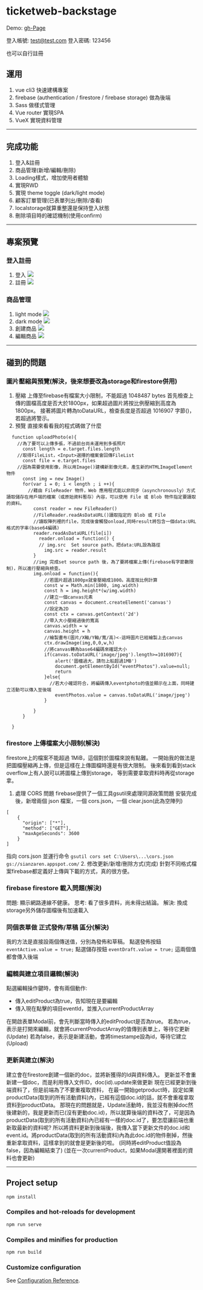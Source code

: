 # ticketweb-backstage

Demo: [gh-Page](https://hoyi-23.github.io/ticketweb-backstage/#/)

登入帳號: test@test.com
登入密碼: 123456

也可以自行註冊

## 運用
1. vue cli3 快速建構專案
2. firebase (authentication / firestore / firebase storage) 做為後端
3. Sass 做樣式管理
4. Vue router 實現SPA
5. VueX 實現資料管理

-------

## 完成功能
1. 登入&註冊
2. 商品管理(新增/編輯/刪除)
3. Loading樣式，增加使用者體驗
4. 實現RWD
5. 實現 theme toggle (dark/light mode)
6. 顧客訂單管理(已表單列出/刪除/查看)
7. localstorage就算重整還是保持登入狀態
8. 刪除項目時的確認機制(使用confirm)

-------

## 專案預覽
### 登入註冊
  1. 登入
    ![](https://i.imgur.com/9V0Kf9e.png)
  2. 註冊
    ![](https://i.imgur.com/2eU96ix.png)
### 商品管理
  1. light mode
    ![](https://i.imgur.com/03SRZwp.png)
  2. dark mode
    ![](https://i.imgur.com/pOjlz6i.png)
  3. 創建商品
    ![](https://i.imgur.com/DfNfi7m.png)
  4. 編輯商品
    ![](https://i.imgur.com/ayyETjA.png)

-------

## 碰到的問題
### 圖片壓縮與預覽(解決，後來想要改為storage和firestore併用)
1. 壓縮
上傳至firebase有檔案大小限制，不能超過	1048487 bytes 
首先檢查上傳的圖檔高度是否大於1800px，如果超過圖片將按比例壓縮到高度為1800px。
接著將圖片轉為toDataURL，檢查長度是否超過 1016907 字節()，若超過將警示。
2. 預覽
直接來看看我的程式碼做了什麼
```
  function uploadPhoto(e){
    //為了要可以上傳多張，不過前台尚未運用到多張照片
      const length = e.target.files.length
    //取得FileList，<Input>選擇的檔案會回傳FileList
      const file = e.target.files
    //因為需要使用影像，所以用Image()建構新影像元素，產生新的HTMLImageElement物件
      const img = new Image()
      for(var i = 0; i < length ; i ++){
        //藉由 FileReader 物件，Web 應用程式能以非同步（asynchronously）方式讀取儲存在用戶端的檔案（或原始資料暫存）內容，可以使用 File 或 Blob 物件指定要讀取的資料。
          const reader = new FileReader()
          //FileReader.readAsDataURL()讀取指定的 Blob 或 File 
          //讀取陣列裡的file，完成後會觸發onload,同時result將包含一個data:URL格式的字串(base64編碼)
          reader.readAsDataURL(file[i])
            reader.onload = function() {
            // img.src  Set source path，把data:URL設為路徑
              img.src = reader.result
          }
          //img 完成set source path 後，為了要將檔案上傳(firebase有字節數限制)，所以進行壓縮與檢查。
          img.onload = function(){
              //若圖片超過1800px就會壓縮成1800。高度按比例計算
              const w = Math.min(1800, img.width)
              const h = img.height*(w/img.width)
              //建立一個canvas元素
              const canvas = document.createElement('canvas')
              //設定為2D
              const ctx = canvas.getContext('2d')
              //帶入大小壓縮過後的寬高
              canvas.width = w
              canvas.height = h
              //繪製畫布(圖片/X軸/Y軸/寬/高)<-這時圖片已經繪製上去canvas
              ctx.drawImage(img,0,0,w,h)
              //將canvas轉為base64編碼來確認大小
              if(canvas.toDataURL('image/jpeg').length>=1016907){
                  alert('圖檔過大，請勿上船超過1MB')
                  document.getElementById("eventPhotos").value=null; 
                  return
              }else{
                //若大小確認符合，將編碼傳入eventphoto的值並顯示在上面，同時建立活動可以傳入至後端
                  eventPhotos.value = canvas.toDataURL('image/jpeg')
              }
              
          }
      }
      
  }
```

### firestore 上傳檔案大小限制(解決)
firestore上的檔案不能超過 1MiB，這個對於圖檔來說有點難。
一開始我的做法是把圖檔壓縮再上傳，但是這樣在上傳圖檔時還是有很大限制。
後來看到看到stack overflow上有人說可以將圖檔上傳到storage，
等到需要拿取資料時再從storage拿。

1. 處理 CORS 問題
firebase提供了一個工具gsutil來處理同源政策問題
安裝完成後，新增兩個 json 檔案，一個 cors.json，一個 clear.json(此為空陣列)
```
[
    {
      "origin": ["*"],
      "method": ["GET"],
      "maxAgeSeconds": 3600
    }
]
```
指向 cors.json 並運行命令 `gsutil cors set C:\Users\...\cors.json gs://sianzaren.appspot.com/`
2. 修改更新/新增/刪除方式(完成)
針對不同格式檔案firebase都定義好上傳與下載的方式，真的很方便。

### firebase firestore 載入問題(解決)
問題: 顯示網路連線不健康。
思考: 看了很多資料，尚未得出結論。
解決: 換成storage另外儲存圖檔後有加速載入

### 同個表單做 正式發佈/草稿 區分(解決)
我的方法是直接設兩個傳送值，分別為發佈和草稿。
點選發佈按鈕 `eventActive.value = true;`
點選儲存按鈕 `eventDraft.value = true;`
這兩個值都會傳入後端

### 編輯與建立項目邏輯(解決)
點選編輯操作鍵時，會有兩個動作:
 * 傳入editProduct為true，告知現在是要編輯
 * 傳入現在點擊的項目eventId，並推入currentProductArray

在開啟表單Modal前，會先判斷當時傳入的editProduct是否為true。
若為true，表示是打開來編輯，就會將currentProductArray的值傳到表單上，等待它更新(Update)
若為false，表示是新建活動，會將timestampe設為id，等待它建立(Upload)

### 更新與建立(解決)
建立會在firestore創建一個新的doc，並將新獲得的Id與資料傳入。
更新並不會重新建一個doc，而是利用傳入文件ID，doc(id).update來做更新
現在已經更新到後端資料了，但是前端為了不要重複取資料，
在最一開始getproduct時，設定如果productData(取到的所有活動資料)內，已經有這個doc.id的話，就不會重複拿取資料到productData。
那現在的問題就是，Update活動時，我並沒有刪掉doc然後建新的，我是更新而已(沒有更動doc.id)，所以就算後端的資料改了，可是因為productData(取到的所有活動資料)內已經有一樣的doc.id了，要怎麼讓前端也重新取最新的資料呢?
所以將資料更新到後端後，我傳入當下更新文件的doc.id和event.id。將productData(取到的所有活動資料)內為此doc.id的物件刪掉，然後重新拿取資料，這樣拿到的就會是更新後的啦。
(同時將editProduct值設為false，因為編輯結束了)
(並在一次currentProduct，如果Modal還開著裡面的資料也會更新)

-------

## Project setup
```
npm install
```

### Compiles and hot-reloads for development
```
npm run serve
```

### Compiles and minifies for production
```
npm run build
```

### Customize configuration
See [Configuration Reference](https://cli.vuejs.org/config/).
